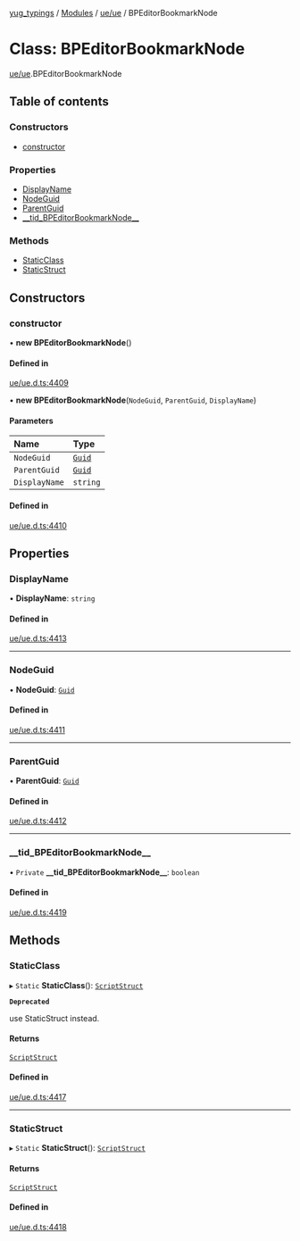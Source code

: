 [yug_typings](../README.md) / [Modules](../modules.md) / [ue/ue](../modules/ue_ue.md) / BPEditorBookmarkNode

# Class: BPEditorBookmarkNode

[ue/ue](../modules/ue_ue.md).BPEditorBookmarkNode

## Table of contents

### Constructors

- [constructor](ue_ue.BPEditorBookmarkNode.md#constructor)

### Properties

- [DisplayName](ue_ue.BPEditorBookmarkNode.md#displayname)
- [NodeGuid](ue_ue.BPEditorBookmarkNode.md#nodeguid)
- [ParentGuid](ue_ue.BPEditorBookmarkNode.md#parentguid)
- [\_\_tid\_BPEditorBookmarkNode\_\_](ue_ue.BPEditorBookmarkNode.md#__tid_bpeditorbookmarknode__)

### Methods

- [StaticClass](ue_ue.BPEditorBookmarkNode.md#staticclass)
- [StaticStruct](ue_ue.BPEditorBookmarkNode.md#staticstruct)

## Constructors

### constructor

• **new BPEditorBookmarkNode**()

#### Defined in

[ue/ue.d.ts:4409](https://github.com/YugMetaverse/yug_typings/blob/25cad34/ue/ue.d.ts#L4409)

• **new BPEditorBookmarkNode**(`NodeGuid`, `ParentGuid`, `DisplayName`)

#### Parameters

| Name | Type |
| :------ | :------ |
| `NodeGuid` | [`Guid`](ue_ue_s.Guid.md) |
| `ParentGuid` | [`Guid`](ue_ue_s.Guid.md) |
| `DisplayName` | `string` |

#### Defined in

[ue/ue.d.ts:4410](https://github.com/YugMetaverse/yug_typings/blob/25cad34/ue/ue.d.ts#L4410)

## Properties

### DisplayName

• **DisplayName**: `string`

#### Defined in

[ue/ue.d.ts:4413](https://github.com/YugMetaverse/yug_typings/blob/25cad34/ue/ue.d.ts#L4413)

___

### NodeGuid

• **NodeGuid**: [`Guid`](ue_ue_s.Guid.md)

#### Defined in

[ue/ue.d.ts:4411](https://github.com/YugMetaverse/yug_typings/blob/25cad34/ue/ue.d.ts#L4411)

___

### ParentGuid

• **ParentGuid**: [`Guid`](ue_ue_s.Guid.md)

#### Defined in

[ue/ue.d.ts:4412](https://github.com/YugMetaverse/yug_typings/blob/25cad34/ue/ue.d.ts#L4412)

___

### \_\_tid\_BPEditorBookmarkNode\_\_

• `Private` **\_\_tid\_BPEditorBookmarkNode\_\_**: `boolean`

#### Defined in

[ue/ue.d.ts:4419](https://github.com/YugMetaverse/yug_typings/blob/25cad34/ue/ue.d.ts#L4419)

## Methods

### StaticClass

▸ `Static` **StaticClass**(): [`ScriptStruct`](ue_ue.ScriptStruct.md)

**`Deprecated`**

use StaticStruct instead.

#### Returns

[`ScriptStruct`](ue_ue.ScriptStruct.md)

#### Defined in

[ue/ue.d.ts:4417](https://github.com/YugMetaverse/yug_typings/blob/25cad34/ue/ue.d.ts#L4417)

___

### StaticStruct

▸ `Static` **StaticStruct**(): [`ScriptStruct`](ue_ue.ScriptStruct.md)

#### Returns

[`ScriptStruct`](ue_ue.ScriptStruct.md)

#### Defined in

[ue/ue.d.ts:4418](https://github.com/YugMetaverse/yug_typings/blob/25cad34/ue/ue.d.ts#L4418)
